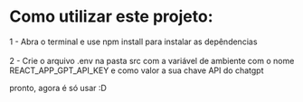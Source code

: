 <h1> Como utilizar este projeto:</h1>

1 - Abra o terminal e use npm install para instalar as depêndencias <br/><br/>
2 - Crie o arquivo .env na pasta src com a variável de ambiente com o nome REACT_APP_GPT_API_KEY e como valor a sua chave API do chatgpt

pronto, agora é só usar :D
